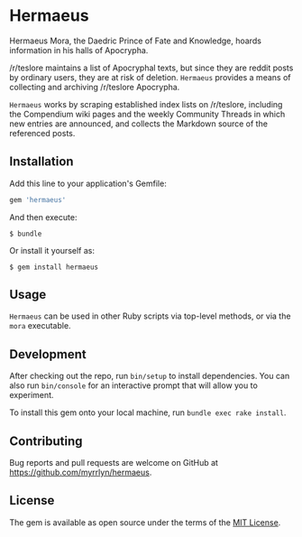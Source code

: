 # Hermaeus

Hermaeus Mora, the Daedric Prince of Fate and Knowledge, hoards information in
his halls of Apocrypha.

/r/teslore maintains a list of Apocryphal texts, but since they are reddit posts
by ordinary users, they are at risk of deletion. `Hermaeus` provides a means of
collecting and archiving /r/teslore Apocrypha.

`Hermaeus` works by scraping established index lists on /r/teslore, including
the Compendium wiki pages and the weekly Community Threads in which new entries
are announced, and collects the Markdown source of the referenced posts.

## Installation

Add this line to your application's Gemfile:

```ruby
gem 'hermaeus'
```

And then execute:

    $ bundle

Or install it yourself as:

    $ gem install hermaeus

## Usage

`Hermaeus` can be used in other Ruby scripts via top-level methods, or via the
`mora` executable.

## Development

After checking out the repo, run `bin/setup` to install dependencies. You can
also run `bin/console` for an interactive prompt that will allow you to
experiment.

To install this gem onto your local machine, run `bundle exec rake install`.

## Contributing

Bug reports and pull requests are welcome on GitHub at
https://github.com/myrrlyn/hermaeus.

## License

The gem is available as open source under the terms of the
[MIT License](http://opensource.org/licenses/MIT).

